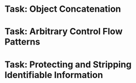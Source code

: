 
# Task: Object Concatenation

# Task: Arbitrary Control Flow Patterns

# Task: Protecting and Stripping Identifiable Information
